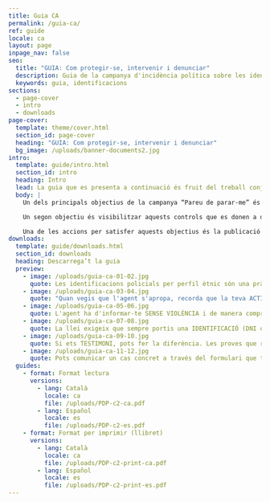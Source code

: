```yaml
---
title: Guia CA
permalink: /guia-ca/
ref: guide
locale: ca
layout: page
inpage_nav: false
seo:
  title: "GUIA: Com protegir-se, intervenir i denunciar"
  description: Guia de la campanya d'incidència política sobre les identificacions policials per perfil étnic.
  keywords: guia, identificacions
sections:
  - page-cover
  - intro
  - downloads
page-cover:
  template: theme/cover.html
  section_id: page-cover
  heading: "GUIA: Com protegir-se, intervenir i denunciar"
  bg_image: /uploads/banner-documents2.jpg
intro:
  template: guide/intro.html
  section_id: intro
  heading: Intro
  lead: La guia que es presenta a continuació és fruit del treball conjunt i del contrast amb persones i entitats de diferents comunitats que estan implicades a la campanya “Pareu de parar-me”.
  body: |
    Un dels principals objectius de la campanya “Pareu de parar-me” és desnormalitzar les identificacions policials racistes i donar eines a les persones que les pateixen perquè sapiguen com detectar-les, com procedir durant la parada i com denunciar després.

    Un segon objectiu és visibilitzar aquests controls que es donen a diari a la via pública. Una bona manera d’aconseguir-ho és promovent que les persones que en són testimoni no mirin cap a una altra banda i s’animin a fer ús dels seus privilegis per intervenir, sempre respectant la voluntat de la persona que està sent identificada i valorant la seva seguretat en primer lloc.

    Una de les accions per satisfer aquests objectius és la publicació i difusió d’un llibret de recomanacions. El procés d’elaboració de la guia ha estat llarg i hem procurat informar bé tant dels drets com dels riscos que impliquen les accions per defensar-los. La Llei Mordassa (LO 4/2015) ens ha fet anar amb peus de plom!
downloads:
  template: guide/downloads.html
  section_id: downloads
  heading: Descarrega’t la guia
  preview:
    - image: /uploads/guia-ca-01-02.jpg
      quote: Les identificacions policials per perfil ètnic són una pràctica IL·LEGAL de control identitari, una frontera invisible que VULNERA DRETS.
    - image: /uploads/guia-ca-03-04.jpg
      quote: "Quan vegis que l'agent s'apropa, recorda que la teva ACTITUD és la CLAU: concentra't ens els detalls que et puguin ser útils."
    - image: /uploads/guia-ca-05-06.jpg
      quote: L'agent ha d'informar-te SENSE VIOLÈNCIA i de manera comprensible de qui és i per què et para.
    - image: /uploads/guia-ca-07-08.jpg
      quote: La llei exigeix que sempre portis una IDENTIFICACIÓ (DNI o NIE+Passaport), però a través del padró o d'una trucada també es podria comprovar la teva identitat.
    - image: /uploads/guia-ca-09-10.jpg
      quote: Si ets TESTIMONI, pots fer la diferència. Les proves que recullis poden resultar molt útils per aclarir els fets i desmuntar la versió policial.
    - image: /uploads/guia-ca-11-12.jpg
      quote: Pots comunicar un cas concret a través del formulari que trobes a pareudepararme.org o enviant un WhatsApp al 652 873 406.
  guides:
    - format: Format lectura
      versions:
        - lang: Català
          locale: ca
          file: /uploads/PDP-c2-ca.pdf
        - lang: Español
          locale: es
          file: /uploads/PDP-c2-es.pdf
    - format: Format per imprimir (llibret)
      versions:
        - lang: Català
          locale: ca
          file: /uploads/PDP-c2-print-ca.pdf
        - lang: Español
          locale: es
          file: /uploads/PDP-c2-print-es.pdf
---
```

